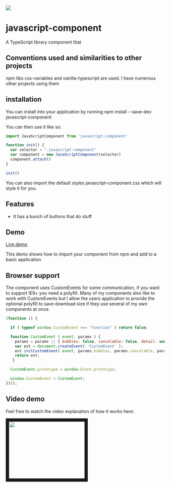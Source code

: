 <img src="https://codeship.com/projects/182fa300-f83a-0134-33ee-76e4f316aab3/status?branch=master"/>

# javascript-component

A TypeScript library component that

## Conventions used and similarities to other projects

npm libs css-variables and vanilla-typescript are used. I have numerous other projects using them

## installation
You can install into your application by running 
npm install --save-dev javascript-component

You can then use it like so:
```js
import JavaScriptComponent from 'javascript-component'

function init() {
  var selector = ".javascript-component"
  var component = new JavaScriptComponent(selector)
  component.attach()
}

init()
```

You can also import the default styles javascript-component.css which will style it for you.



## Features

* It has a bunch of buttons that do stuff

## Demo

[Live demo](https://quantuminformation.github.io/vanilla-javascript-component-boilerplate/demo/build)

This demo shows how to import your component from npm and add to a basic application

## Browser support

The component uses CustomEvents for some communication, if you want to support IE9+ you need a polyfill. Many of my components
also like to work with CustomEvents but I allow the users application to provide the optional polyfill to save download size
if they use several of my own components at once.

```js
(function () {

  if ( typeof window.CustomEvent === "function" ) return false;

  function CustomEvent ( event, params ) {
    params = params || { bubbles: false, cancelable: false, detail: undefined };
    var evt = document.createEvent( 'CustomEvent' );
    evt.initCustomEvent( event, params.bubbles, params.cancelable, params.detail );
    return evt;
   }

  CustomEvent.prototype = window.Event.prototype;

  window.CustomEvent = CustomEvent;
})();
```


## Video demo

Feel free to watch the video explanation of how it works here:

<a href="http://www.youtube.com/watch?feature=player_embedded&v=b_fqsQOGW2o
" target="_blank"><img src="http://img.youtube.com/vi/b_fqsQOGW2o/0.jpg" 
alt="" width="240" height="180" border="10" /></a>

